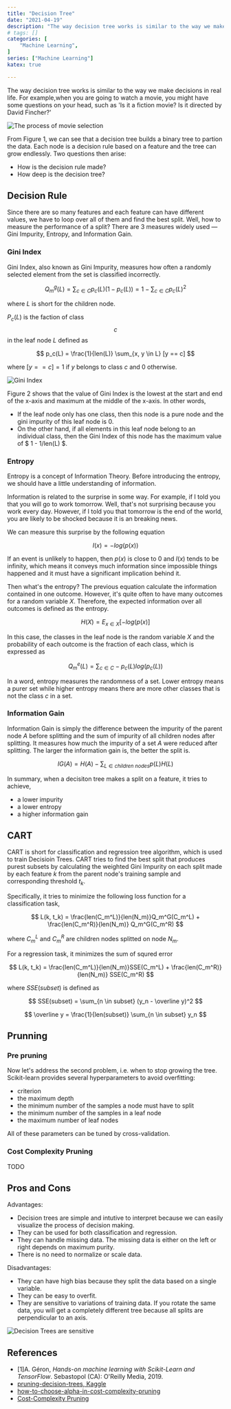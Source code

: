 ```yaml
---
title: "Decision Tree"
date: "2021-04-19"
description: "The way decision tree works is similar to the way we make decisions in real life. For example,when you are going to watch a movie, you might have some questions on your head, such as 'Is it a fiction movie? Is it directed by David Fincher?'"
# tags: []
categories: [
    "Machine Learning",
]
series: ["Machine Learning"]
katex: true

---
```




The way decision tree works is similar to the way we make decisions in real life. For example,when you are going to watch a movie, you might have some questions on your head, such as 'Is it a fiction movie? Is it directed by David Fincher?'



<!--more-->



![The process of movie selection](/blog/post/images/decision-tree-explain.png "Figure 1: The process of movie selection")



From Figure 1, we can see that a decision tree builds a binary tree to partion the data. Each node is a decision rule based on a feature and the tree can grow endlessly. Two questions then arise:

- How is the decision rule made?
- How deep is the decision tree?



## Decision Rule

Since there are so many features and each feature can have different values, we have to loop over all of them and find the best split. Well, how to measure the performance of a split? There are 3 measures widely used — Gini Impurity, Entropy, and Information Gain. 	



### Gini Index

Gini Index, also known as Gini Impurity, measures how often a randomly selected element from the set is classified incorrectly.




$$
Q_m^g(L) = \sum_{c \in C } p_c(L) (1 - p_c(L)) = 1 - \sum_{c \in C } p_c(L)^2
$$



where $L$ is short for the children node.



$P_c(L)$ is the faction of class $$c$$ in the leaf node $L$ defined as



$$
p_c(L) = \frac{1}{len(L)} \sum_{x, y \in L} [y == c]
$$



where $[y == c] = 1$  if $y$ belongs to class $c$ and 0 otherwise.



![Gini Index](/blog/post/images/gini-index.png "Figure 2: The plot of Gini Index")



Figure 2 shows that the value of Gini Index is the lowest at the start and end of the x-axis and maximum at the middle of the x-axis. In other words,

- If the leaf node only has one class, then this node is a pure node and the gini impurity of this leaf node is 0.
- On the other hand, if all elements in this leaf node belong to an individual class, then the Gini Index of this node has the maximum value of $ 1 - 1/len(L) $.



### Entropy

Entropy is a concept of Information Theory. Before introducing the entropy, we should have a little understanding of information.

Information is related to the surprise in some way. For example, if I told you that you will go to work tomorrow. Well, that's not surprising because you work every day. However, if I told you that tomorrow is the end of the world, you are likely to be shocked because it is an breaking news.

We can measure this surprise by the following equation



$$
I(x) = -log(p(x))
$$



If an event is unlikely to happen, then $p(x)$ is close to 0 and $I(x)$ tends to be infinity, which means it conveys much information since impossible things happened and it must have a significant implication behind it.



Then what's the entropy? The previous equation calculate the information contained in one outcome. However, it's quite often to have many outcomes for a random variable $X$. Therefore, the expected information over all outcomes is defined as the entropy.



$$
H(X) = E_{x \in X}[-log(p(x)]
$$



In this case, the classes in the leaf node is the random variable $X$ and the probability of each outcome is the fraction of each class, which is expressed as



$$
Q_m^e(L) = \sum_{c \in C}- p_c(L) log(p_c(L))
$$



In a word, entropy measures the randomness of a set. Lower entropy means a purer set while higher entropy means there are more other classes that is not the class $c$ in a set.



### Information Gain



Information Gain is simply the difference between the impurity of the parent node $A$ before splitting and the sum of impurity of all children nodes after splitting. It measures how much the impurity of a set $A$ were reduced after splitting. The larger the information gain is, the better the split is.




$$
IG(A) = H(A) - \sum_{L \in children \ nodes} p(L) H(L)
$$



In summary, when a decisiton tree makes a split on a feature, it tries to achieve,

- a lower impurity
- a lower entropy
- a higher information gain



## CART



CART is short for classification and regression tree algorithm, which is used to train Decisioin Trees. CART tries to find the best split that produces purest subsets by calculating the weighted Gini Impurity on each split made by each feature $k$ from the parent node's training sample and corresponding threshold $t_k$.



Specifically, it tries to minimize the following loss function for a classification task,

$$
L(k, t_k) = \frac{len(C_m^L)}{len(N_m)}Q_m^G(C_m^L) + \frac{len(C_m^R)}{len(N_m)} Q_m^G(C_m^R)
$$



where $C_m^L$ and $C_m^R$ are children nodes splitted on node $N_m$.



For a regression task, it minimizes the sum of squred error



$$
L(k, t_k) = \frac{len(C_m^L)}{len(N_m)}SSE(C_m^L) + \frac{len(C_m^R)}{len(N_m)} SSE(C_m^R)
$$



where $SSE(subset)$ is defined as



$$
SSE(subset) = \sum_{n \in subset} (y_n - \overline y)^2
$$


$$
\overline y = \frac{1}{len(subset)} \sum_{n \in subset} y_n
$$


## Prunning



### Pre pruning



Now let's address the second problem, i.e. when to stop growing the tree. Scikit-learn provides several hyperparameters to avoid overfitting:

- criterion
- the maximum depth
- the minimum number of the samples a node must have to split
- the minimum number of the samples in a leaf node
- the maximum number of leaf nodes



All of these parameters can be tuned by cross-validation.



### Cost Complexity Pruning

TODO



## Pros and Cons

Advantages:

- Decision trees are simple and intutive to interpret because we can easily visualize the process of decision making.
- They can be used for both classification and regression.
- They can handle missing data. The missing data is either on the left or right depends on maximum purity.
- There is no need to normalize or scale data.

Disadvantages:

- They can have high bias because they split the data based on a single variable. 
- They can be easy to overfit.
- They are sensitive to variations of training data. If you rotate the same data, you will get a completely different tree because all splits are perpendicular to an axis.



![Decision Trees are sensitive](/blog/post/images/decision-tree-sensitve.png "Figure 3: senstivity to variations of training set \(Hands-on machine learning 2019\)")



## References

- [1]A. Géron, *Hands-on machine learning with Scikit-Learn and TensorFlow*. Sebastopol (CA): O'Reilly Media, 2019.
- [pruning-decision-trees, Kaggle](https://www.kaggle.com/arunmohan003/pruning-decision-trees)
- [how-to-choose-alpha-in-cost-complexity-pruning](https://stats.stackexchange.com/questions/193538/how-to-choose-alpha-in-cost-complexity-pruning)
- [Cost-Complexity Pruning](http://mlwiki.org/index.php/Cost-Complexity_Pruning)


